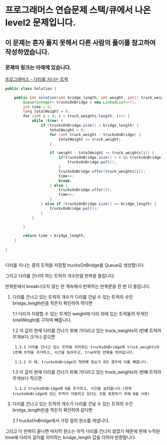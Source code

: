 # 프로그래머스 연습문제 스택/큐에서 나온 level2 문제입니다.
## 이 문제는 혼자 풀지 못해서 다른 사람의 풀이를 참고하여 작성하였습니다.
### 문제의 링크는 아래에 있습니다.
<a href="https://school.programmers.co.kr/learn/courses/30/lessons/42583" target="_blank">프로그래머스 - 다리를 지나는 트럭</a>

```java
public class Solution {

    public int solution(int bridge_length, int weight, int[] truck_weights) {
        Queue<Integer> trucksOnBridge = new LinkedList<>();
        int time = 0;
        long totalWeight = 0;
        for (int i = 0; i < truck_weights.length; i++) {
            while (true) {
                if (trucksOnBridge.size() < bridge_length) {
                    totalWeight = 0;
                    for (int truck_weight : trucksOnBridge) {
                        totalWeight += truck_weight;
                    }

                    if (weight - totalWeight >= truck_weights[i]) {
                        if(trucksOnBridge.size() > 0 && trucksOnBridge.peek() == 0) {
                            trucksOnBridge.poll();
                        }
                        trucksOnBridge.offer(truck_weights[i]);
                        time++;
                        break;
                    } else {
                        trucksOnBridge.offer(0);
                        time++;
                    }
                } else if (trucksOnBridge.size() == bridge_length) {
                    trucksOnBridge.poll();
                }
            }

        }

        return time + bridge_length;
    }
    
}
```
<br>
다리를 지나는 중의 트럭을 저장할 trucksOnBridge를 Queue로 생성합니다.  

그리고 다리를 건너야 하는 트럭의 개수만큼 반복을 돌립니다.  

반복문에서 break나오지 않는 한 계속해서 반복하는 반복문을 한 번 더 돌립니다.  

1. 다리를 건너고 있는 트럭의 개수가 다리를 건널 수 있는 트럭의 수인 bridge_length만큼 작은지 확인하여 작다면  

    1.1 다리가 지탱할 수 있는 무게인 weight에 다리 위에 있는 트럭들의 무게인 totalWeight를 구하여 빼줍니다.  

    1.2 이 값이 현재 다리를 건너기 위해 기다리고 있는 truck_weights의 i번째 트럭의 무게보다 크거나 같으면  

        1.2.1 다리를 건너고 있는 트럭을 의미하는 trucksOnBridge에 truck_weights의 i번째 트럭을 추가하고, 시간을 늘려주고, true무한 반복을 벗어납니다.  

        1.2.2 이 때, trucksOnBridge의 첫번째 원소가 0인 경우에 이를 빼줍니다.  

    1.3 이 값이 현재 다리를 건너기 위해 기다리고 있는 truck_weights의 i번째 트럭의 무게보다 작으면  
        
        1.3.1 trucksOnBridge에 0을 추가하고, 시간을 늘려줍니다.(현재 trucksOnBridge에 있는 트럭이 이동하고 있다는 것을 표현하기 위해 0을 사용)

2. 다리를 건너고 있는 트럭의 개수가 다리를 건널 수 있는 트럭의 수인 bridge_length만큼 작은지 확인하여 같다면

    2.1 trucksOnBridge에서 가장 앞의 원소를 꺼냅니다.  
    
그리고 이 반복이 끝나면 마지막 원소는 아직 다리를 건너지 않았기 때문에 현재 누적된 time에 다리의 길이를 의미하는 bridge_length 값을 더하야 반환합니다.  
